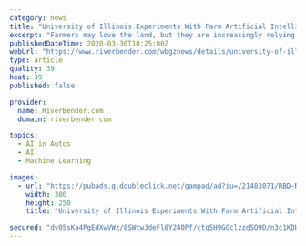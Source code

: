 ```yaml
---
category: news
title: "University of Illinois Experiments With Farm Artificial Intelligence"
excerpt: "Farmers may love the land, but they are increasingly relying on artificial intelligence to help them work it. From self-driving tractors to algorithms for determining which plants need more nitrogen, what is becoming known as “precision agriculture” is rapidly entering all aspects of crop and livestock production.' Error[/audio] Now ..."
publishedDateTime: 2020-03-30T10:25:00Z
webUrl: "https://www.riverbender.com/wbgznews/details/university-of-illinois-experiments-with-farm-artificial-intelligence-301301.cfm"
type: article
quality: 39
heat: 39
published: false

provider:
  name: RiverBender.com
  domain: riverbender.com

topics:
  - AI in Autos
  - AI
  - Machine Learning

images:
  - url: "https://pubads.g.doubleclick.net/gampad/ad?iu=/21483071/RBD-ROS-300x250&sz=300x250&c=1585656041081"
    width: 300
    height: 250
    title: "University of Illinois Experiments With Farm Artificial Intelligence"

secured: "dv05sKa4PgEdXwVWz/8SWtwJdeFl8Y240Pf/ctqSH9GGclzzdSO9D/n3c1KDHD1QXWFvit3MXdJJOjl1VdNuIqRJRojusJAvQ57FySaeWpCGApZvciNmOqjMCfwUu7A6IJ1s6zlWf6/VrLpbCP7Yestyw3r4RDmjO+SzMeoDlG+b86wnTrcVJw1KHvCG4IxbZd2AQm9jj1pfHG+lsEdmJkl88bXw0NvYtCIqJqD4xP8elDxRRDOJxoE0J3c6xwRLVLEVbSaale6D3wwoIGuzbhUsgxm15mFcMzLpCF/NccVqu4l48CFPL99/FCYgopgGMSQDLcVM3R3sTvPpuohQD8d/bq6qOqgkbBJuEGulV6xU+0RvwE4d7+9Tgv2Oi61WfL++mG4h2wX4L+4gpsOf1+tofD6pdBKs1SObcuLKKgR+Rc0KeLoz8Ne1zsLpRtS0xMk4HcmNOu06pyY3vT4JX/lgQNMAD4/FpaTKkrihsD8=;vRR68U/OOOrXYkimNhDM9A=="
---
```


